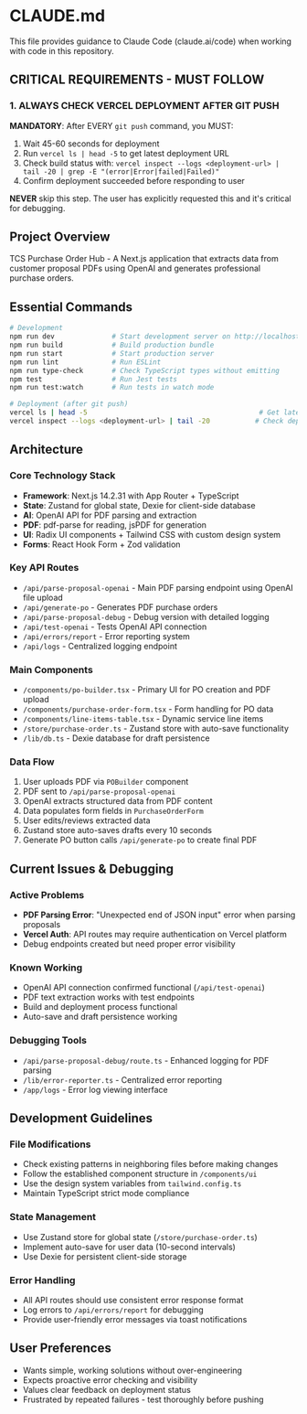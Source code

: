 # CLAUDE.md

This file provides guidance to Claude Code (claude.ai/code) when working with code in this repository.

## CRITICAL REQUIREMENTS - MUST FOLLOW

### 1. ALWAYS CHECK VERCEL DEPLOYMENT AFTER GIT PUSH

**MANDATORY**: After EVERY `git push` command, you MUST:

1. Wait 45-60 seconds for deployment
2. Run `vercel ls | head -5` to get latest deployment URL
3. Check build status with: `vercel inspect --logs <deployment-url> | tail -20 | grep -E "(error|Error|failed|Failed)"`
4. Confirm deployment succeeded before responding to user

**NEVER** skip this step. The user has explicitly requested this and it's critical for debugging.

## Project Overview

TCS Purchase Order Hub - A Next.js application that extracts data from customer proposal PDFs using OpenAI and generates professional purchase orders.

## Essential Commands

```bash
# Development
npm run dev              # Start development server on http://localhost:3000
npm run build            # Build production bundle
npm run start            # Start production server
npm run lint             # Run ESLint
npm run type-check       # Check TypeScript types without emitting
npm test                 # Run Jest tests
npm run test:watch       # Run tests in watch mode

# Deployment (after git push)
vercel ls | head -5                                          # Get latest deployment URL
vercel inspect --logs <deployment-url> | tail -20           # Check deployment logs
```

## Architecture

### Core Technology Stack
- **Framework**: Next.js 14.2.31 with App Router + TypeScript
- **State**: Zustand for global state, Dexie for client-side database
- **AI**: OpenAI API for PDF parsing and extraction
- **PDF**: pdf-parse for reading, jsPDF for generation
- **UI**: Radix UI components + Tailwind CSS with custom design system
- **Forms**: React Hook Form + Zod validation

### Key API Routes
- `/api/parse-proposal-openai` - Main PDF parsing endpoint using OpenAI file upload
- `/api/generate-po` - Generates PDF purchase orders
- `/api/parse-proposal-debug` - Debug version with detailed logging
- `/api/test-openai` - Tests OpenAI API connection
- `/api/errors/report` - Error reporting system
- `/api/logs` - Centralized logging endpoint

### Main Components
- `/components/po-builder.tsx` - Primary UI for PO creation and PDF upload
- `/components/purchase-order-form.tsx` - Form handling for PO data
- `/components/line-items-table.tsx` - Dynamic service line items
- `/store/purchase-order.ts` - Zustand store with auto-save functionality
- `/lib/db.ts` - Dexie database for draft persistence

### Data Flow
1. User uploads PDF via `POBuilder` component
2. PDF sent to `/api/parse-proposal-openai` 
3. OpenAI extracts structured data from PDF content
4. Data populates form fields in `PurchaseOrderForm`
5. User edits/reviews extracted data
6. Zustand store auto-saves drafts every 10 seconds
7. Generate PO button calls `/api/generate-po` to create final PDF

## Current Issues & Debugging

### Active Problems
- **PDF Parsing Error**: "Unexpected end of JSON input" error when parsing proposals
- **Vercel Auth**: API routes may require authentication on Vercel platform
- Debug endpoints created but need proper error visibility

### Known Working
- OpenAI API connection confirmed functional (`/api/test-openai`)
- PDF text extraction works with test endpoints
- Build and deployment process functional
- Auto-save and draft persistence working

### Debugging Tools
- `/api/parse-proposal-debug/route.ts` - Enhanced logging for PDF parsing
- `/lib/error-reporter.ts` - Centralized error reporting
- `/app/logs` - Error log viewing interface

## Development Guidelines

### File Modifications
- Check existing patterns in neighboring files before making changes
- Follow the established component structure in `/components/ui`
- Use the design system variables from `tailwind.config.ts`
- Maintain TypeScript strict mode compliance

### State Management
- Use Zustand store for global state (`/store/purchase-order.ts`)
- Implement auto-save for user data (10-second intervals)
- Use Dexie for persistent client-side storage

### Error Handling
- All API routes should use consistent error response format
- Log errors to `/api/errors/report` for debugging
- Provide user-friendly error messages via toast notifications

## User Preferences
- Wants simple, working solutions without over-engineering
- Expects proactive error checking and visibility
- Values clear feedback on deployment status
- Frustrated by repeated failures - test thoroughly before pushing